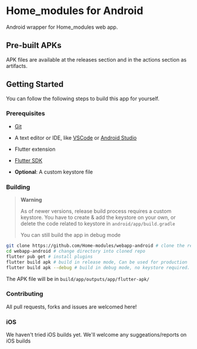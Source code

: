 # Home_modules for Android

Android wrapper for Home_modules web app.

## Pre-built APKs

APK files are available at the releases section and in the actions section as artifacts.

## Getting Started

You can follow the following steps to build this app for yourself.

### Prerequisites

- [Git](https://git-scm.com/)
- A text editor or IDE, like [VSCode](https://code.visualstudio.com/) or [Android Studio](https://developer.android.com/studio)
  
- Flutter extension

- [Flutter SDK](https://flutter.dev)

- **Optional**: A custom keystore file

### Building

> **Warning**
>
> As of newer versions, release build process requires a custom keystore. You have to create & add the keystore on your own, or delete the code related to keystore in `android/app/build.gradle`
>
> You can still build the app in debug mode

```sh
git clone https://github.com/Home-modules/webapp-android # clone the repo
cd webapp-android # change directory into cloned repo
flutter pub get # install plugins
flutter build apk # build in release mode, Can be used for production
flutter build apk --debug # build in debug mode, no keystore required. DON'T USE FOR PRODUCTION!
```

The APK file will be in `build/app/outputs/app/flutter-apk/`

### Contributing

All pull requests, forks and issues are welcomed here!

### iOS

We haven't tried iOS builds yet. We'll welcome any suggeations/reports on iOS builds
